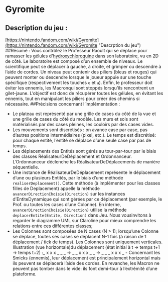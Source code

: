 # Gyromite
## Description du jeu : 
[https://nintendo.fandom.com/wiki/Gyromite](https://nintendo.fandom.com/wiki/Gyromite "Descrption du jeu")
##Résumé :
Vous contrôlez le Professeur Raoult qui se déplace pour ramasser les gélules d'[hydroxychloroquine](https://fr.wikipedia.org/wiki/Hydroxychloroquine "hydroxychloroquine") dans son laboratoire, vu en 2D de côté. Le laboratoire est composé d’un ensemble de niveaux. Le scientifique peut se déplacer à gauche, à droite, et grimper ou descendre à l’aide de cordes. Un niveau peut contenir des piliers (bleus et rouges) qui peuvent monter ou descendre lorsque le joueur appuie sur une touche spécifique (respectivement les touches `e` et `a`). Enfin, le professeur doit éviter les ennemis, les Macronqui sont stoppés lorsqu'ils rencontrent un gilet-jaune. L’objectif est donc de récupérer toutes les gélules, en évitant les ennemis, tout en manipulant les piliers pour créer des chemins si nécessaire. 
##Précisions concernant l’implémentation :
* Le plateau est représenté par une grille de cases du côté de la vue et une grille de cases du côté du modèle. Les murs et sols sont matérialisés par des cases pleines, les couloirs par des cases vides.
* Les mouvements sont discrétisés : on avance case par case, pas d’autres positions intermédiaires (pixel, etc.). Le temps est discrétisé: pour chaque entité, l’entité se déplace d’une seule case par pas de temps.
* Les déplacements des Entités sont gérés au tour-par-tour par le biais des classes RéalisateurDeDéplacement et Ordonnanceur. L’Ordonnanceur déclenche les RéalisateurDeDéplacements de manière séquentielle.
* Une instance de RéalisateurDeDéplacement représente le déplacement d’une ou plusieurs Entités, par le biais d’une méthode `realiserDeplacement()`. Cette méthode (à implémenter pour les classes filles de Deplacement) appelle la méthode `avancerDirectionChoisie(Direction)` sur les instances d’EntiteDynamique qui sont gérées par ce déplacement (par exemple, le Prof. ou toutes les cases d’une Colonne). En interne, `avancerDirectionChoisie(Direction)` utilise la méthode `deplacerEntite(Entite, Direction)` dans Jeu. Nous vousinvitons à regarder le diagramme UML sur Claroline pour mieux comprendre les relations entre ces différentes classes;
* Les Colonnes sont composées de N cases (N > 1); lorsqu’une Colonne se déplace, toutes ses cases se déplacent N-1 fois (à raison de 1 déplacement / tick de temps). Les Colonnes sont uniquement verticales. Illustration (vue horizontale)du déplacement (état initial à t → temps t+1 → temps t+2) :_ x x x _ _ _  → _ _ x x x _ _  → _ _ _ x x x _ - Concernant les Smicks (ennemis), leur déplacement est principalement horizontal mais ils peuvent se déplacerà l’aide des cordes. En revanche, les Macron ne peuvent pas tomber dans le vide: ils font demi-tour à l’extrémité d’une plateforme.